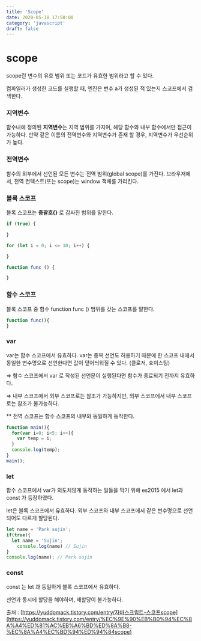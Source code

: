 ```yaml
---
title: 'Scope'
date: 2020-05-18 17:50:00
category: 'javascript'
draft: false
---
```


scope
========================

scope란 변수의 유효 범위 또는 코드가 유효한 범위라고 할 수 있다.

컴파일러가 생성한 코드를 실행할 때, 엔진은 변수 a가 생성된 적 있는지 스코프에서 검색한다.

### 지역변수

함수내에 정의된 **지역변수**는 지역 범위를 가지며, 해당 함수와 내부 함수에서만 접근이 가능하다.
만약 같은 이름의 전역변수와 지역변수가 존재 할 경우, 지역변수가 우선순위가 높다.

### 전역변수

함수의 외부에서 선언된 모든 변수는 전역 범위(global scope)를 가진다. 브라우저에서, 전역 컨텍스트(또는 scope)는 window 객체를 가리킨다.

### 블록 스코프

블록 스코프는 **중괄호{}** 로 감싸진 범위를 말한다.

```jsx
if (true) {

}

for (let i = 0; i <= 10; i++) {

}

function func () {

}
```

### 함수 스코프

블록 스코프 중 함수 function func () 범위를 갖는 스코프를 말한다.

```jsx
function func(){
}
```

### var

var는 함수 스코프에서 유효하다. var는 중복 선언도 허용하기 때문에 한 스코프 내에서 동일한 변수명으로 선언한다면 값이 덮어씌워질 수 있다. (클로저, 호이스팅)

⇒ 함수 스코프에서 var 로 작성된 선언문이 실행된다면 함수가 종료되기 전까지 유효하다.

⇒ 내부 스코프에서 외부 스코프로는 참조가 가능하지만, 외부 스코프에서 내부 스코프로는 참조가 불가능하다.

** 전역 스코프는 함수 스코프의 내부와 동일하게 동작한다.

```jsx
function main(){
  for(var i=0; i<5; i++){
    var temp = i;
  }
  console.log(temp);
}
main();
```

### let

함수 스코프에서 var가 의도치않게 동작하는 일들을 막기 위해 es2015 에서 let과 const 가 등장하였다.

let은 블록 스코프에서 유효하다. 외부 스코프와 내부 스코프에서 같은 변수명으로 선언 되어도 다르게 할당된다.

```jsx
let name = 'Park sujin';
if(true){
  let name = 'Sujin';
	console.log(name) // Sujin
}
console.log(name); // Park sujin
```

### const

const 는 let 과 동일하게 블록 스코프에서 유효하다.

선언과 동시에 할당을 해야하며, 재할당이 불가능하다.

출처 : [https://yuddomack.tistory.com/entry/자바스크립트-스코프scope](https://yuddomack.tistory.com/entry/%EC%9E%90%EB%B0%94%EC%8A%A4%ED%81%AC%EB%A6%BD%ED%8A%B8-%EC%8A%A4%EC%BD%94%ED%94%84scope)

